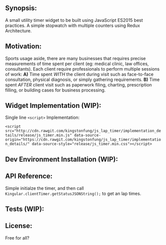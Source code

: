 ## Synopsis:
A small utility timer widget to be built using JavaScript ES2015 best practices. A simple stopwatch with multiple counters using Redux Architecture.

<!-- ## Technical Requirements, Dependencies, Best Practices (WIP):
1. Dev environment requires [Node.js npm](https://docs.npmjs.com/getting-started/installing-node) on machine.
2. Facebook's [Yarn](https://code.facebook.com/posts/1840075619545360) as package manager. (WIP)
3. [Mocha](https://mochajs.org/) framework for unit-tests. (WIP)
4. [Uglify-JS](https://www.npmjs.com/package/uglify-js) for JS Builds. (WIP)
5. [Node-SASS](https://www.npmjs.com/package/node-sass) for CSS Builds. (WIP)
6. [Phantom JS](http://phantomjs.org/) for UI automated testing. (WIP)
7. [jslint](https://github.com/reid/node-jslint) for JS code quality control. (WIP)
7. [stylelint](https://github.com/stylelint/stylelint) to enforce CSS consistent conventions and avoid errors in stylesheets. (WIP)

- This is a simple vanilla [JavaScript ES2015](https://kangax.github.io/compat-table/es6/) project for [modern browsers](http://outdatedbrowser.com/en).
- Will follow [Airbnb JS Best Practices](https://github.com/airbnb/javascript)
- [Composition over Inheritance](https://medium.com/humans-create-software/composition-over-inheritance-cb6f88070205#.1bhyisbul).
- No vendor prefix CSS. [SCSS](http://sass-lang.com/guide) is used here.
- Except dev environment setups, we will try to keep frameworks, libraries, and dependencies to a minimal. -->

## Motivation:
Sports usage aside, there are many businesses that requires precise measurements of time spent per client (eg: medical clinic, law offices, consultants). Each client require professionals to perform multiple sessions of work:
**A)** Time spent *WITH* the client during visit such as face-to-face consultation, physical diagnosis, or simply gathering requirements.
**B)** Time spent *AFTER* client visit such as paperwork filing, charting, prescription filling, or building cases for business processing.

## Widget Implementation (WIP):
Single line `<script>` Implementation:

`<script src="http://cdn.rawgit.com/kingstonfung/js_lap_timer/implementation_details/release/js_timer.min.js" data-source-origin="https://cdn.rawgit.com/kingstonfung/js_lap_timer/implementation_details/" data-source-style="release/js_timer.min.css"></script>`

## Dev Environment Installation (WIP):
<!-- 1. Ensure Node.JS is installed on your system. [Link to Getting Started](https://docs.npmjs.com/getting-started/installing-node)
2. Clone or download this repository.
3. Perform project dependency installation.
   * `cd` into  project folder, then run `npm install`
4. To run unit tests on source code:
   * run `yarn test`
5. To compile source code for delivery:
   * run `yarn build`
6. (TBD) To run browser tests from source code:
   * run `yarn test-ui` -->

## API Reference:
Simple initialze the timer, and then call `Kingular.clientTimer.getStatusJSONString();` to get an lap times.

## Tests (WIP):
<!-- run `yarn test` and observe unit test results. -->

## License:
Free for all?

